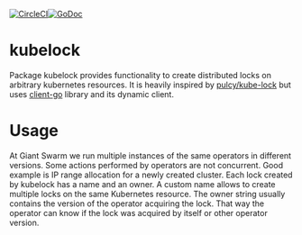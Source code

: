 [![CircleCI](https://circleci.com/gh/giantswarm/kubelock.svg?style=shield)](https://circleci.com/gh/giantswarm/kubelock)[![GoDoc](https://godoc.org/github.com/giantswarm/kubelock?status.svg)](http://godoc.org/github.com/giantswarm/kubelock)

# kubelock

Package kubelock provides functionality to create distributed locks on
arbitrary kubernetes resources. It is heavily inspired by [pulcy/kube-lock] but
uses [client-go] library and its dynamic client.

# Usage

At Giant Swarm we run multiple instances of the same operators in different
versions. Some actions performed by operators are not concurrent. Good example
is IP range allocation for a newly created cluster. Each lock created by
kubelock has a name and an owner. A custom name allows to create multiple locks
on the same Kubernetes resource. The owner string usually contains the version
of the operator acquiring the lock. That way the operator can know if the lock
was acquired by itself or other operator version.

[client-go]: https://github.com/kubernetes/client-go
[pulcy/kube-lock]: https://github.com/pulcy/kube-lock
